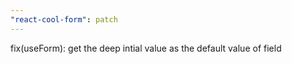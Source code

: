 ```yaml
---
"react-cool-form": patch
---
```


fix(useForm): get the deep intial value as the default value of field
